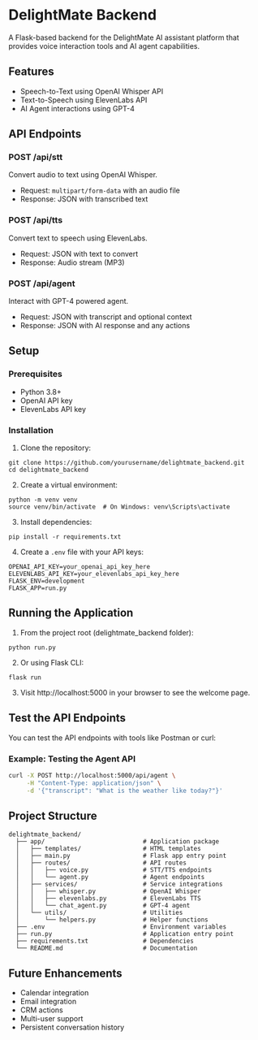 # DelightMate Backend

A Flask-based backend for the DelightMate AI assistant platform that provides voice interaction tools and AI agent capabilities.

## Features

- Speech-to-Text using OpenAI Whisper API
- Text-to-Speech using ElevenLabs API
- AI Agent interactions using GPT-4

## API Endpoints

### POST /api/stt
Convert audio to text using OpenAI Whisper.
- Request: `multipart/form-data` with an audio file
- Response: JSON with transcribed text

### POST /api/tts
Convert text to speech using ElevenLabs.
- Request: JSON with text to convert
- Response: Audio stream (MP3)

### POST /api/agent
Interact with GPT-4 powered agent.
- Request: JSON with transcript and optional context
- Response: JSON with AI response and any actions

## Setup

### Prerequisites
- Python 3.8+
- OpenAI API key
- ElevenLabs API key

### Installation

1. Clone the repository:
```
git clone https://github.com/yourusername/delightmate_backend.git
cd delightmate_backend
```

2. Create a virtual environment:
```
python -m venv venv
source venv/bin/activate  # On Windows: venv\Scripts\activate
```

3. Install dependencies:
```
pip install -r requirements.txt
```

4. Create a `.env` file with your API keys:
```
OPENAI_API_KEY=your_openai_api_key_here
ELEVENLABS_API_KEY=your_elevenlabs_api_key_here
FLASK_ENV=development
FLASK_APP=run.py
```

## Running the Application

1. From the project root (delightmate_backend folder):
```
python run.py
```

2. Or using Flask CLI:
```
flask run
```

3. Visit http://localhost:5000 in your browser to see the welcome page.

## Test the API Endpoints

You can test the API endpoints with tools like Postman or curl:

### Example: Testing the Agent API
```bash
curl -X POST http://localhost:5000/api/agent \
     -H "Content-Type: application/json" \
     -d '{"transcript": "What is the weather like today?"}'
```

## Project Structure
```
delightmate_backend/
  ├── app/                           # Application package
  │   ├── templates/                 # HTML templates 
  │   ├── main.py                    # Flask app entry point
  │   ├── routes/                    # API routes
  │   │   ├── voice.py               # STT/TTS endpoints
  │   │   └── agent.py               # Agent endpoints
  │   ├── services/                  # Service integrations
  │   │   ├── whisper.py             # OpenAI Whisper
  │   │   ├── elevenlabs.py          # ElevenLabs TTS
  │   │   └── chat_agent.py          # GPT-4 agent
  │   └── utils/                     # Utilities
  │       └── helpers.py             # Helper functions
  ├── .env                           # Environment variables
  ├── run.py                         # Application entry point
  ├── requirements.txt               # Dependencies
  └── README.md                      # Documentation
```

## Future Enhancements

- Calendar integration
- Email integration
- CRM actions
- Multi-user support
- Persistent conversation history 